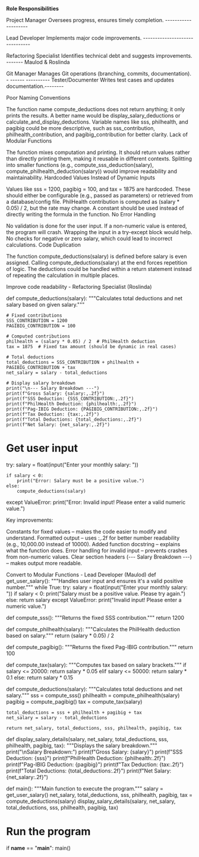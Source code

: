 
**Role Responsibilities**

Project Manager Oversees progress, ensures timely completion. --------------------

Lead Developer Implements major code improvements. -------------------------------

Refactoring Specialist Identifies technical debt and suggests improvements. -------  Maulod & Roslinda

Git Manager Manages Git operations (branching, commits, documentation). - ------
                                                                    ----------
Tester/Documenter Writes test cases and updates documentation.--------


Poor Naming Conventions

The function name compute_deductions does not return anything; it only prints the results. A better name would be display_salary_deductions or calculate_and_display_deductions.
Variable names like sss, philhealth, and pagibig could be more descriptive, such as sss_contribution, philhealth_contribution, and pagibig_contribution for better clarity.
Lack of Modular Functions

The function mixes computation and printing. It should return values rather than directly printing them, making it reusable in different contexts.
Splitting into smaller functions (e.g., compute_sss_deduction(salary), compute_philhealth_deduction(salary)) would improve readability and maintainability.
Hardcoded Values Instead of Dynamic Inputs

Values like sss = 1200, pagibig = 100, and tax = 1875 are hardcoded. These should either be configurable (e.g., passed as parameters) or retrieved from a database/config file.
PhilHealth contribution is computed as (salary * 0.05) / 2, but the rate may change. A constant should be used instead of directly writing the formula in the function.
No Error Handling

No validation is done for the user input. If a non-numeric value is entered, the program will crash. Wrapping the input in a try-except block would help.
No checks for negative or zero salary, which could lead to incorrect calculations.
Code Duplication

The function compute_deductions(salary) is defined before salary is even assigned. Calling compute_deductions(salary) at the end forces repetition of logic.
The deductions could be handled within a return statement instead of repeating the calculation in multiple places.

Improve code readability  - Refactoring Specialist (Roslinda)

def compute_deductions(salary):
    """Calculates total deductions and net salary based on given salary."""
    
    # Fixed contributions
    SSS_CONTRIBUTION = 1200
    PAGIBIG_CONTRIBUTION = 100

    # Computed contributions
    philhealth = (salary * 0.05) / 2  # PhilHealth deduction
    tax = 1875  # Fixed tax amount (should be dynamic in real cases)

    # Total deductions
    total_deductions = SSS_CONTRIBUTION + philhealth + PAGIBIG_CONTRIBUTION + tax
    net_salary = salary - total_deductions

    # Display salary breakdown
    print("\n--- Salary Breakdown ---")
    print(f"Gross Salary: {salary:,.2f}")
    print(f"SSS Deduction: {SSS_CONTRIBUTION:,.2f}")
    print(f"PhilHealth Deduction: {philhealth:,.2f}")
    print(f"Pag-IBIG Deduction: {PAGIBIG_CONTRIBUTION:,.2f}")
    print(f"Tax Deduction: {tax:,.2f}")
    print(f"Total Deductions: {total_deductions:,.2f}")
    print(f"Net Salary: {net_salary:,.2f}")

# Get user input
try:
    salary = float(input("Enter your monthly salary: "))
    
    if salary < 0:
        print("Error: Salary must be a positive value.")
    else:
        compute_deductions(salary)

except ValueError:
    print("Error: Invalid input! Please enter a valid numeric value.")
    
Key improvements:

 Constants for fixed values – makes the code easier to modify and understand.
 Formatted output – uses :,.2f for better number readability (e.g., 10,000.00 instead of 10000).
 Added function docstring – explains what the function does.
 Error handling for invalid input – prevents crashes from non-numeric values.
 Clear section headers (--- Salary Breakdown ---) – makes output more readable.


Convert to Modular Functions - Lead Developer (Maulod)
def get_user_salary():
    """Handles user input and ensures it's a valid positive number."""
    while True:
        try:
            salary = float(input("Enter your monthly salary: "))
            if salary < 0:
                print("Salary must be a positive value. Please try again.")
            else:
                return salary
        except ValueError:
            print("Invalid input! Please enter a numeric value.")

def compute_sss():
    """Returns the fixed SSS contribution."""
    return 1200

def compute_philhealth(salary):
    """Calculates the PhilHealth deduction based on salary."""
    return (salary * 0.05) / 2

def compute_pagibig():
    """Returns the fixed Pag-IBIG contribution."""
    return 100

def compute_tax(salary):
    """Computes tax based on salary brackets."""
    if salary <= 20000:
        return salary * 0.05
    elif salary <= 50000:
        return salary * 0.1
    else:
        return salary * 0.15

def compute_deductions(salary):
    """Calculates total deductions and net salary."""
    sss = compute_sss()
    philhealth = compute_philhealth(salary)
    pagibig = compute_pagibig()
    tax = compute_tax(salary)

    total_deductions = sss + philhealth + pagibig + tax
    net_salary = salary - total_deductions

    return net_salary, total_deductions, sss, philhealth, pagibig, tax

def display_salary_details(salary, net_salary, total_deductions, sss, philhealth, pagibig, tax):
    """Displays the salary breakdown."""
    print("\nSalary Breakdown:")
    print(f"Gross Salary: {salary}")
    print(f"SSS Deduction: {sss}")
    print(f"PhilHealth Deduction: {philhealth:.2f}")
    print(f"Pag-IBIG Deduction: {pagibig}")
    print(f"Tax Deduction: {tax:.2f}")
    print(f"Total Deductions: {total_deductions:.2f}")
    print(f"Net Salary: {net_salary:.2f}")

def main():
    """Main function to execute the program."""
    salary = get_user_salary()
    net_salary, total_deductions, sss, philhealth, pagibig, tax = compute_deductions(salary)
    display_salary_details(salary, net_salary, total_deductions, sss, philhealth, pagibig, tax)

# Run the program
if __name__ == "__main__":
    main()
























